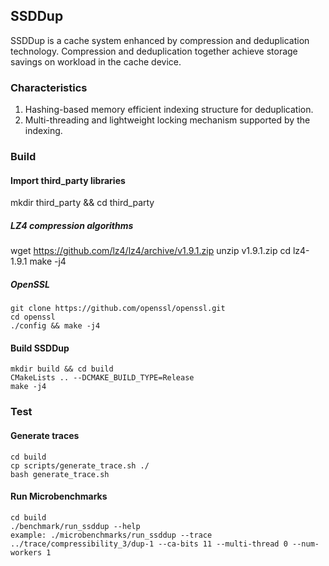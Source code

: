 ## SSDDup
SSDDup is a cache system enhanced by compression and deduplication technology.
Compression and deduplication together achieve storage savings on workload in the cache device.

### Characteristics
1. Hashing-based memory efficient indexing structure for deduplication.
2. Multi-threading and lightweight locking mechanism supported by the indexing.

### Build
#### Import third_party libraries
mkdir third_party && cd third_party
##### LZ4 compression algorithms
wget https://github.com/lz4/lz4/archive/v1.9.1.zip
unzip v1.9.1.zip
cd lz4-1.9.1
make -j4
##### OpenSSL
```
git clone https://github.com/openssl/openssl.git
cd openssl
./config && make -j4
```

#### Build SSDDup
```
mkdir build && cd build
CMakeLists .. --DCMAKE_BUILD_TYPE=Release
make -j4
```

### Test
#### Generate traces
```
cd build
cp scripts/generate_trace.sh ./
bash generate_trace.sh
```

#### Run Microbenchmarks
```
cd build
./benchmark/run_ssddup --help
example: ./microbenchmarks/run_ssddup --trace ../trace/compressibility_3/dup-1 --ca-bits 11 --multi-thread 0 --num-workers 1
```
